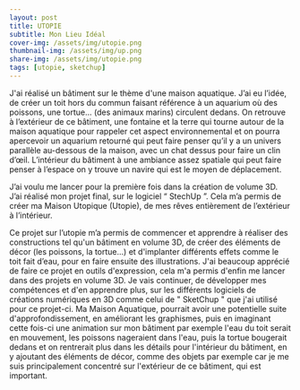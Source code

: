 ```yaml
---
layout: post
title: UTOPIE
subtitle: Mon Lieu Idéal
cover-img: /assets/img/utopie.png
thumbnail-img: /assets/img/up.png
share-img: /assets/img/utopie.png
tags: [utopie, sketchup]
---
```


J'ai réalisé un bâtiment sur le thème d'une maison aquatique. J’ai eu l’idée, de créer un toit hors du commun faisant référence à un aquarium où des poissons, une tortue... (des animaux marins) circulent dedans. On retrouve à l’extérieur de ce bâtiment, une fontaine et la terre qui tourne autour de la maison aquatique pour rappeler cet aspect environnemental et on pourra apercevoir un aquarium retourné qui peut faire penser qu’il y a un univers parallèle au-dessous de la maison, avec un chat dessus pour faire un clin d’œil. L’intérieur du bâtiment à une ambiance assez spatiale qui peut faire penser à l’espace on y trouve un navire qui est le moyen de déplacement.

J’ai voulu me lancer pour la première fois dans la création de volume 3D. J’ai réalisé mon projet final, sur le logiciel “ StechUp ”. Cela m’a permis de créer ma Maison Utopique (Utopie), de mes rêves entièrement de l’extérieur à l’intérieur.

Ce projet sur l’utopie m’a permis de commencer et apprendre à réaliser des constructions tel qu'un bâtiment en volume 3D, de créer des éléments de décor (les poissons, la tortue...) et d'implanter différents effets comme le toit fait d’eau, pour en faire ensuite des illustrations. J'ai beaucoup apprécié de faire ce projet en outils d'expression, cela m'a permis d'enfin me lancer dans des projets en volume 3D. Je vais continuer, de développer mes compétences et d'en apprendre plus, sur les différents logiciels de créations numériques en 3D comme celui de " SketChup " que j'ai utilisé pour ce projet-ci. Ma Maison Aquatique, pourrait avoir une potentielle suite d'approfondissement, en améliorant les graphismes, puis en imaginant cette fois-ci une animation sur mon bâtiment par exemple l'eau du toit serait en mouvement, les poissons nageraient dans l'eau, puis la tortue bougerait dedans et on rentrerait plus dans les détails pour l'intérieur du bâtiment, en y ajoutant des éléments de décor, comme des objets par exemple car je me suis principalement concentré sur l'extérieur de ce bâtiment, qui est important.
